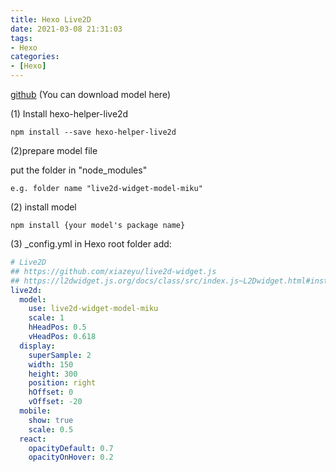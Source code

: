 ```yaml
---
title: Hexo Live2D
date: 2021-03-08 21:31:03
tags:
- Hexo 
categories:
- [Hexo]
---
```


[github](https://github.com/EYHN/hexo-helper-live2d) (You can download model here)

(1) Install hexo-helper-live2d

```
npm install --save hexo-helper-live2d
```

(2)prepare model file

put the folder in "node_modules"

```
e.g. folder name "live2d-widget-model-miku"
```

(2) install model

```
npm install {your model's package name}
```

(3) _config.yml in Hexo root folder add:

```yml
# Live2D
## https://github.com/xiazeyu/live2d-widget.js
## https://l2dwidget.js.org/docs/class/src/index.js~L2Dwidget.html#instance-method-init
live2d:
  model:
    use: live2d-widget-model-miku
    scale: 1
    hHeadPos: 0.5
    vHeadPos: 0.618
  display:
    superSample: 2
    width: 150
    height: 300
    position: right
    hOffset: 0
    vOffset: -20
  mobile:
    show: true
    scale: 0.5
  react:
    opacityDefault: 0.7
    opacityOnHover: 0.2
```

